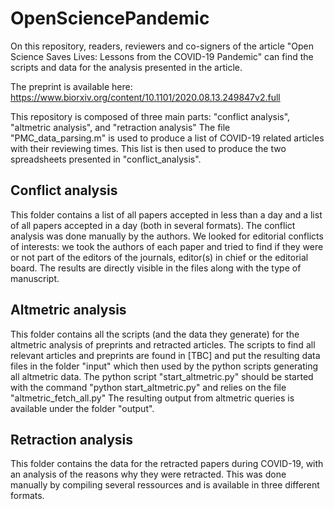 # OpenSciencePandemic

On this repository, readers, reviewers and co-signers of the article "Open Science Saves Lives: Lessons from the COVID-19 Pandemic" can find the scripts and data for the analysis presented in the article.

The preprint is available here: https://www.biorxiv.org/content/10.1101/2020.08.13.249847v2.full

This repository is composed of three main parts: "conflict analysis", "altmetric analysis", and "retraction analysis"
The file "PMC_data_parsing.m" is used to produce a list of COVID-19 related articles with their reviewing times. This list is then used to produce the two spreadsheets presented in "conflict_analysis". 

## Conflict analysis
This folder contains a list of all papers accepted in less than a day and a list of all papers accepted in a day (both in several formats).
The conflict analysis was done manually by the authors. We looked for editorial conflicts of interests: we took the authors of each paper and tried to find if they were or not part of the editors of the journals, editor(s) in chief or the editorial board. The results are directly visible in the files along with the type of manuscript.

## Altmetric analysis
This folder contains all the scripts (and the data they generate) for the altmetric analysis of preprints and retracted articles. 
The scripts to find all relevant articles and preprints are found in [TBC] and put the resulting data files in the folder "input" which then used by the python scripts generating all altmetric data.
The python script "start_altmetric.py" should be started with the command "python start_altmetric.py" and relies on the file "altmetric_fetch_all.py"
The resulting output from altmetric queries is available under the folder "output".

## Retraction analysis
This folder contains the data for the retracted papers during COVID-19, with an analysis of the reasons why they were retracted. This was done manually by compiling several ressources and is available in three different formats.
